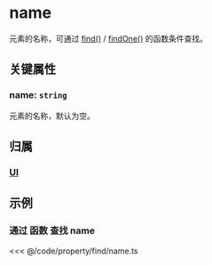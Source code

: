 # name

元素的名称，可通过 [find()](/reference/property/find.md) / [findOne()](/reference/property/findOne.md) 的函数条件查找。

## 关键属性

### name: `string`

元素的名称，默认为空。

## 归属

### [UI](/reference/display/UI.md)

## 示例

### 通过 函数 查找 name

<<< @/code/property/find/name.ts
